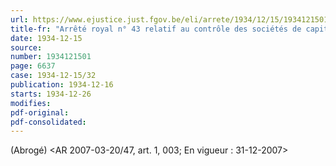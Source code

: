 ```yaml
---
url: https://www.ejustice.just.fgov.be/eli/arrete/1934/12/15/1934121501/justel
title-fr: "Arrêté royal n° 43 relatif au contrôle des sociétés de capitalisation."
date: 1934-12-15
source:
number: 1934121501
page: 6637
case: 1934-12-15/32
publication: 1934-12-16
starts: 1934-12-26
modifies:
pdf-original:
pdf-consolidated:
---
```


(Abrogé) <AR 2007-03-20/47, art. 1, 003;  En vigueur :  31-12-2007>

